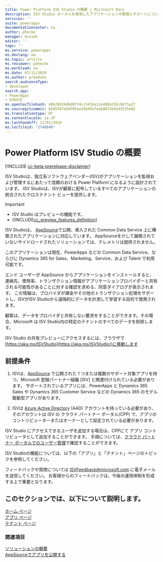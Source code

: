 ```yaml
---
title: Power Platform ISV Studio の概要 | Microsoft Docs
description: ISV Studio ポータルを使用したアプリケーションの管理とサポートについて説明します。
services: ''
suite: powerapps
documentationcenter: na
author: phecke
manager: kvivek
editor: ''
tags: ''
ms.service: powerapps
ms.devlang: na
ms.topic: article
ms.reviewer: pehecke
ms.workload: na
ms.date: 07/11/2019
ms.author: prkoduku
search.audienceType:
- developer
search.app:
- PowerApps
- D365CE
ms.openlocfilehash: 49628d24d6d87f4cc541ba11e498b255c9b71a2f
ms.sourcegitcommit: 8185f87dddf05ee256491feab9873e9143535e02
ms.translationtype: HT
ms.contentlocale: ja-JP
ms.lasthandoff: 11/01/2019
ms.locfileid: "2748849"
---
```

# <a name="introduction-to-isv-studio-for-the-power-platform"></a>Power Platform ISV Studio の概要

[!INCLUDE [cc-beta-prerelease-disclaimer](../../includes/cc-beta-prerelease-disclaimer.md)]

ISV Studioは、独立系ソフトウェアベンダー(ISV)がアプリケーションを監視および管理するにあたって信頼のおける Power Platform になるように設計されています。 ISV Studioは、ISVが顧客に配布しているすべてのアプリケーションの統合されたクロステナント ビューを提供します。

> [!IMPORTANT]
>
> - ISV Studio はプレビューの機能です。
> - [!INCLUDE[cc_preview_features_definition](../../includes/cc-preview-features-definition.md)]

ISV Studioは、 [AppSource](https://appsource.microsoft.com/)で公開、導入された Common Data Service 上に構築されたアプリケーションに対応しています。 AppSourceを介して展開されていないサイドロードされたソリューションでは、テレメトリは提供されません。

このアプリケーションは現在、PowerApps などの Common Data Service、ならびに Dynamics 365 for Sales、Marketing、Service、および Talent で利用可能です。

エンド ユーザーが AppSource からアプリケーションをインストールすると、連絡先、使用率、トランザクション情報がアプリケーションプロバイダーと共有される可能性があることに対する確認を求める、同意ダイアログが表示されます。 この情報は、プロバイダが課金やその他のトランザクション処理をサポートし、ISVがISV Studioから遠隔的にデータを計測して学習する目的で使用されます。

顧客は、データをプロバイダと共有しない要求をすることができます。その場合、Microsoft は ISV Studio内の特定のテナントのすべてのデータを削除します。

ISV Studio の共有プレビューにアクセスするには、ブラウザで [https://aka.ms/ISVStudio](https://aka.ms/ISVStudio/)に移動します

## <a name="pre-requisites"></a>前提条件

1. ISVは、[AppSource](https://appsource.microsoft.com/) で公開された 1 つまたは複数のサポート対象アプリを持つ、Microsoft 登録パートナー組織 [ISV] と関連付けられている必要があります。 サポートされているアプリには、PowerApps と Dynamics 365 Sales や Dynamics 365 Customer Service などの Dynamics 365 のモデル駆動型アプリがあります。

2. ISVは [Azure Active Directory](https://azure.microsoft.com/services/active-directory/) (AAD) アカウントを持っている必要があり、そのアカウントは ISV の クラウド パートナー ポータル(CPP) で、アプリのコントリビューターまたはオーナーとして設定されている必要があります。

ISV Studio にアクセスできるユーザを追加する場合は、CPPにて アプリ コントリビュータとして追加することができます。  手順については、[クラウド パートナー ポータルでのユーザー管理](https://docs.microsoft.com/azure/marketplace/cloud-partner-portal-orig/cloud-partner-portal-manage-users)で確認することができます。

ISV Studioの機能については、以下の「アプリ」と「テナント」ページのトピックを参照してください。

フィードバックや質問については [ISVFeedback@microsoft.com](mailto:ISVFeedback@microsoft.com) に電子メールを送信してください。 お客様からのフィードバックは、今後の運用体制を形成する上で重要となります。

## <a name="in-this-section"></a>このセクションでは、以下について説明します。

[ホーム ページ](isv-app-management-homepage.md)  
[アプリ ページ](isv-app-management-apppage.md)  
[テナント ページ](isv-app-management-tenantpage.md)

### <a name="see-also"></a>関連項目

[ソリューションの概要](introduction-solutions.md)  
[AppSourceでアプリを公開する](publish-app-appsource.md)
